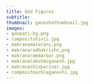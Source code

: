 ```yaml
---
title: God Figures
subtitle:
thumbnail: ganeshathumbnail.jpg
images:
- ganpati-bg.png
- compositshivji.jpg
- makranamatarani.png
- makranaradhakrishn.png
- makranaramdarbar.png
- makranalakshmiganesh.jpg
- makranashivparivar.jpg
- compositmarbleganesh1.jpg
---
```

